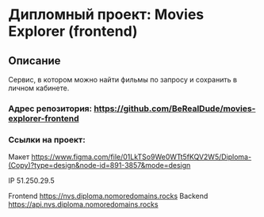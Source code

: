 # Дипломный проект: Movies Explorer (frontend)

## Описание
Сервис, в котором можно найти фильмы по запросу и сохранить в личном кабинете.

### Адрес репозитория: https://github.com/BeRealDude/movies-explorer-frontend
### Ссылки на проект: 
Макет https://www.figma.com/file/01LkTSo9We0WTt5fKQV2W5/Diploma-(Copy)?type=design&node-id=891-3857&mode=design

IP 51.250.29.5

Frontend https://nvs.diploma.nomoredomains.rocks
Backend https://api.nvs.diploma.nomoredomains.rocks
